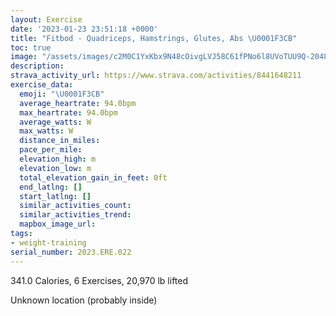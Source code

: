 ```yaml
---
layout: Exercise
date: '2023-01-23 23:51:18 +0000'
title: "Fitbod - Quadriceps, Hamstrings, Glutes, Abs \U0001F3CB️"
toc: true
image: "/assets/images/c2M0C1YxKbx9N48cOivgLVJ58C61fPNo6l8UVoTUU9Q-2048x1152.jpg.jpeg"
description:
strava_activity_url: https://www.strava.com/activities/8441648211
exercise_data:
  emoji: "\U0001F3CB️"
  average_heartrate: 94.0bpm
  max_heartrate: 94.0bpm
  average_watts: W
  max_watts: W
  distance_in_miles:
  pace_per_mile:
  elevation_high: m
  elevation_low: m
  total_elevation_gain_in_feet: 0ft
  end_latlng: []
  start_latlng: []
  similar_activities_count:
  similar_activities_trend:
  mapbox_image_url:
tags:
- weight-training
serial_number: 2023.ERE.022
---
```

341.0 Calories, 6 Exercises, 20,970 lb lifted

Unknown location (probably inside)
